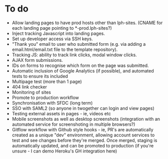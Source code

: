 To do
=====

* Allow landing pages to have prod hosts other than lph-sites. (CNAME for each landing page pointing to *-prod.lph-sites?)
* Inject tracking Javascript into landing pages.
* Set up developer access via SSH keys.
* "Thank you" email to user who submitted form (e.g. via adding a email.html/email.txt file to the template repository).
* Tracking JS: ability to track link clicks, modal window clicks.
* AJAX form submissions.
* IDs on forms to recognise which form on the page was submitted.
* Automatic inclusion of Google Analytics (if possible), and automated tests to ensure its included
* Multipage test (more than 1 page)
* 404 link checker
* Monitoring of sites 
* Promote to production workflow
* Synchronisation with SFDC (long term)
* SSO with SAML2 (so anyone in twogether can login and view pages)
* Testing external assets in pages - ie, videos etc
* Mobile screenshots as well as desktop screenshots (integration with an automated service for screenshoting in multiple browsers?)
* Gitflow workflow with Github style hooks - ie, PR's are automatically created as a unique "dev" environment, allowing account services to test and see changes before they're merged.  Once merged, staging is automatically updated, and can be promoted to production (if you're unsure - I can demo Heroku's GH integration here)
